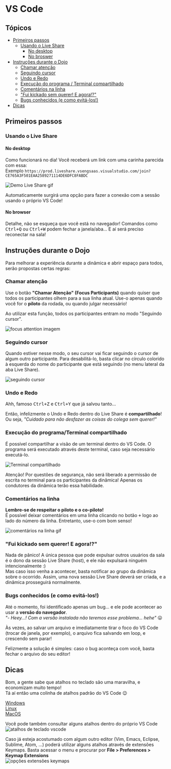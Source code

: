 # VS Code

## Tópicos
- [Primeiros passos](#primeiros-passos)
    - [Usando o Live Share](#usando-o-live-share)
      - [No desktop](#no-desktop)
      - [No broswer](#no-browser)
- [Instruções durante o Dojo](#instruções-durante-o-dojo)
  - [Chamar atenção](#chamar-atenção)
  - [Seguindo cursor](#seguindo-cursor)
  - [Undo e Redo](#undo-e-redo)
  - [Execução do programa / Terminal compartilhado](#execução-do-programa-terminal-compartilhado)
  - [Comentários na linha](#comentários-na-linha)
  - ["Fui kickado sem querer! E agora!?"](#fui-kickado-sem-querer-e-agora)
  - [Bugs conhecidos (e como evitá-los!)](#bugs-conhecidos-e-como-evitá-los)
- [Dicas](#dicas)

## Primeiros passos

### Usando o Live Share
#### No desktop
Como funcionará no dia! Você receberá um link com uma carinha parecida com essa:  
Exemplo `https://prod.liveshare.vsengsaas.visualstudio.com/join?CE765A3F501EAA2589271114DE6DFC8FABDC`

![Demo Live Share gif](imgs/liveshare-demo.gif)  

Automaticamente surgirá uma opção para fazer a conexão com a sessão usando o próprio VS Code!

#### No browser
Detalhe, não se esqueça que você está no navegador! Comandos como <kbd>Ctrl+Q</kbd> ou <kbd>Ctrl+W</kbd> podem fechar a janela/aba... E aí será preciso reconectar na sala!

## Instruções durante o Dojo
Para melhorar a experiência durante a dinâmica e abrir espaço para todos, serão propostas certas regras:

### Chamar atenção
Use o botão **"Chamar Atenção" (Focus Participants)** quando quiser que todos os participantes olhem para a sua linha atual. Use-o apenas quando você for o **piloto** da rodada, ou quando julgar necessário!

Ao utilizar esta função, todos os participantes entram no modo "Seguindo cursor".

![focus attention imagem](imgs/focus-attention.jpg)

### Seguindo cursor
Quando estiver nesse modo, o seu cursor vai ficar seguindo o cursor de algum outro participante. Para desabilitá-lo, basta clicar no círculo colorido à esquerda do nome do participante que está seguindo (no menu lateral da aba Live Share).

![seguindo cursor](imgs/follow.jpg)

### Undo e Redo
Ahh, famoso <kbd>Ctrl+Z</kbd> e <kbd>Ctrl+Y</kbd> que já salvou tanto...

Então, infelizmente o Undo e Redo dentro do Live Share é **compartilhado**! Ou seja, _"Cuidado para não desfazer as coisas do colega sem querer!"_

### Execução do programa/Terminal compartilhado
É possível compartilhar a visão de um terminal dentro do VS Code. O programa será executado através deste terminal, caso seja necessário executá-lo.

![Terminal compartilhado](imgs/terminal.jpg)

Atenção! Por questões de segurança, não será liberado a permissão de escrita no terminal para os participantes da dinâmica! Apenas os condutores da dinâmica terão essa habilidade.

### Comentários na linha
**Lembre-se de respeitar o piloto e o co-piloto!**  
É possível deixar comentários em uma linha clicando no botão <kbd>+</kbd> logo ao lado do número da linha. Entretanto, use-o com bom senso!

![comentários na linha gif](imgs/comentario-linha.gif)

### "Fui kickado sem querer! E agora!?"
Nada de pânico! A única pessoa que pode expulsar outros usuários da sala é o dono da sessão Live Share (host), e ele não expulsará ninguém intencionalmente :)  
Mas caso isso venha a acontecer, basta notificar ao grupo da dinâmica sobre o ocorrido. Assim, uma nova sessão Live Share deverá ser criada, e a dinâmica prosseguirá normalmente.

### Bugs conhecidos (e como evitá-los!)
Até o momento, foi identificado apenas um bug... e ele pode acontecer ao usar a **versão do navegador**.  
_"- Heey...! Com a versão instalada não teremos esse problema... hehe"_ :stuck_out_tongue:

Às vezes, ao salvar um arquivo e imediatamente tirar o foco do VS Code (trocar de janela, por exemplo), o arquivo fica salvando em loop, e crescendo sem parar!  

Felizmente a solução é simples: caso o bug aconteça com você, basta fechar o arquivo do seu editor!

## Dicas
Bom, a gente sabe que atalhos no teclado são uma maravilha, e economizam muito tempo!  
Tá aí então uma colinha de atalhos padrão do VS Code :wink:

[Windows](https://code.visualstudio.com/shortcuts/keyboard-shortcuts-windows.pdf)  
[Linux](https://code.visualstudio.com/shortcuts/keyboard-shortcuts-linux.pdf)  
[MacOS](https://code.visualstudio.com/shortcuts/keyboard-shortcuts-macos.pdf)

Você pode também consultar alguns atalhos dentro do próprio VS Code  
![atalhos de teclado vscode](imgs/keyboard-shortcuts.jpg)

Caso já esteja acostumado com algum outro editor (Vim, Emacs, Eclipse, Sublime, Atom, ...) poderá utilizar alguns atalhos através de extensões Keymaps. Basta acessar o menu e procurar por **File > Preferences > Keymap Extensions**  
![opções extensões keymaps](imgs/keymaps.png)